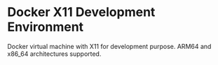 # Docker X11 Development Environment
 Docker virtual machine with X11 for development purpose. ARM64 and x86_64 architectures supported.